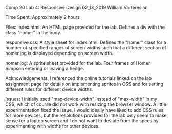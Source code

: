 Comp 20
Lab 4: Responsive Design
02_13_2019
William Varteresian

Time Spent: Approximately 2 hours

Files:
index.html:     An HTML page provided for the lab. Defines a div
                with the class "homer" in the body.

responsive.css: A style sheet for index.html. Defines the "homer" class
                for a number of specified ranges of screen widths
                such that a different section of homer.jpg is displayed
                depending on screen width.

homer.jpg:      A sprite sheet provided for the lab. Four frames
                of Homer Simpson entering or leaving a hedge.

Acknowledgements: I referenced the online tutorials linked on the lab
                  assignment page for details on implementing sprites
                  in CSS and for setting different rules for different
                  device widths.

Issues: I initially used "max-device-width" instead of "max-width"
        in my CSS, which of course did not work with resizing the
        browser window. A little experimentation fixed the issue.
        I would ideally have liked to add CSS rules for more devices,
        but the resolutions provided for the lab only seem to make sense
        for a laptop screen and I do not want to deviate from the specs
        by experimenting with widths for other devices.